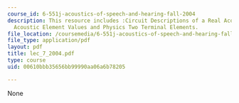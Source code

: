 ```yaml
---
course_id: 6-551j-acoustics-of-speech-and-hearing-fall-2004
description: This resource includes :Circuit Descriptions of a Real Acoustic System,
  Acoustic Element Values and Physics Two Terminal Elements.
file_location: /coursemedia/6-551j-acoustics-of-speech-and-hearing-fall-2004/00610bbb35656bb99990aa06a6b78205_lec_7_2004.pdf
file_type: application/pdf
layout: pdf
title: lec_7_2004.pdf
type: course
uid: 00610bbb35656bb99990aa06a6b78205

---
```

None